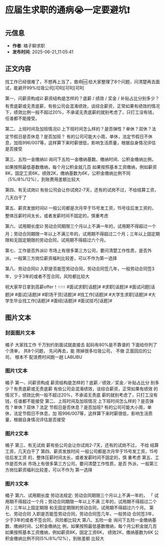 # 应届生求职的通病😭一定要避坑❗️

## 元信息
- **作者**: 橘子聊求职
- **发布时间**: 2025-06-21_11:05:41

## 正文内容

找工作已经很难了，不想再上当了，救命🆘
给大家整理了8个问题，问清楚再去面试，能避开99%垃圾公司[可R][可R][可R]
	
第一、问薪资构成☑️
薪资结构是怎样的？底薪 / 绩效 / 奖金 / 补贴占比分别多少？有责底薪或无责底薪，有些公司会混淆绩效，谈综合薪资，正常如果有绩效的情况下，绩效比例一般不超过20%，不承诺无责底薪的就别考虑了，只打工没有钱，任谁都不能接受。
	
第二、上班时间及加班情况☑️
上下班时间怎么样的？是否弹性？单休？双休？法定节假日是否休息？是否加班？
有的公司可能大小周，单休，法定节假日不休息，加班996/007等，这样算下来时薪很低，影响生活质量，根据自身情况评估是否接受
	
第三、五险一金缴纳☑️
询问下五险一金缴纳基数、缴纳时间、公积金缴纳比例，如果按照最低基数缴纳，每个月公积金就几百
如果按照基本工资缴纳，例如薪资8K，固定工资6K，绩效2K，缴纳基数为6K，公积金缴纳比例不同（5%/8%/12%），到账费用差额比较大
	
第四、有无试岗☑️
有些公司会让你试岗2-7天，还有的试岗不过，不给结算工资，几天白干了
	
第五、薪资发放时间☑️
一般公司都是次月早于15号发工资，15号往后发工资的，整体压薪时间太长，或者发薪时间不固定的，慎重考虑
	
第六、试用期长度☑️
劳动合同期限三个月以上不满一年的，试用期不得超过一个月；劳动合同期限一年以上不满三年的，试用期不得超过二个月；三年以上固定期限和无固定期限的劳动合同，试用期不得超过六个月。
	
第七、工作是否外派☑️
市场上有很多第三方公司，要问清楚工作性质，是否外派，一般第三方岗位薪资福利比较差，可以不作为第一选择
	
第八、劳动合同☑️
入职是否能签劳动合同，劳动合同签几年，一般劳动合同签3年，少于3年的或者不签合同，风险都比较大
	
祝大家早日拿到高薪offer！🀄️🀄️🀄️
#面试求职[话题]# #求职[话题]# #面试问题[话题]# #面试[话题]# #职场干货[话题]# #找工作[话题]# #大学生求职[话题]# #大学生毕业找工作[话题]# #面经[话题]# #面试技巧[话题]#

## 图片文本

### 封面图片文本

橘子
大家找工作
千万别约到面试就直接去
起码有80%是不靠谱的
下面给你列了个清单，
共8个问题，
先问再去，能
筛掉很多垃圾公司，
不做
正面回应的公司，
根本不
配浪费时间跑一趟
LABUBU

### 图片1文本

橘子
第一、问薪资构成
薪资结构是怎样的？底薪／绩效／奖金／补贴占比分
别多少？有责底薪或无责底薪
有些公司会混淆绩效，谈综合薪资，正常如果有绩效
的情况下，绩效比例一般不超过20%，不承诺无责底
薪的就别考虑了，只打工没有钱，任谁都不能接受
第二、上班时间及加班情况
上下班时间怎么样的？是否弹性？单休？双休？法定
节假日是否休息？是否加班?
有的公司可能大小周，单休，法定节假日不休息，加
班996/007等，这样算下来时薪很低，影响生活质
量，根据自身情况评估是否接受

### 图片2文本

橘子
第三、有无试岗
薪有些公司会让你试岗2-7天，还有的试岗不过，
不给
结算工资，几天白干了
第四、薪资发放时间
一般公司都是次月早于15号发工资，15号往后发工资
的，整体压薪时间太长，或者发薪时间不固定的，慎
重考虑
第五、工作是否外派
市场上有很多第三方公司，要问清楚工作性质，是否
外派，一般第三方岗位薪资福利比较差，可以不作为
第一选择

### 图片3文本

橘子
第六、试用期长度
劳动法规定:
劳动合同期限三个月以上不满一年的，
「
试用期不得超过一个月；劳动合同期限一年以上不满
三年的，试用期不得超过二个月；三年以上固定期限
和无固定期限的劳动合同，试用期不得超过六个月。
第七、劳动合同
入职是否能签劳动合同，劳动合同签几年，一般劳动
合同签3年，少于3年的或者不签合同，风险都比较大
第八、五险一金
询问下五险一金缴纳基数、缴纳时间、公积金缴纳比
例，如果按照最低基数缴纳，每个月公积金就几百
如果按照基本工资缴纳，例如薪资8K，固定工资6K，
绩效2K，缴纳基数为6K
公积金缴纳比例不同(5%/8%/12%），到账差额
比较大